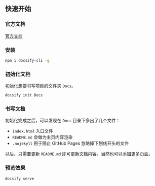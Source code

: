 ## 快速开始

### 官方文档

[官方文档](https://docsify.js.org/#/)

### 安装

```bash
npm i docsify-cli -g
```

### 初始化文档

初始化想要书写项目的文件夹 `Docs`。

```bash
docsify init Docs
```

### 书写文档

初始化完成之后，可以发现在 `Docs` 目录下多出了几个文件：

+ `index.html` 入口文件
+ `README.md` 会做为主页内容渲染
+ `.nojekyll` 用于阻止 GitHub Pages 忽略掉下划线开头的文件

以后，只需要更新 `README.md` 即可更新文档内容。当然也可以添加更多页面。

### 预览效果

```bash
docsify serve
```
